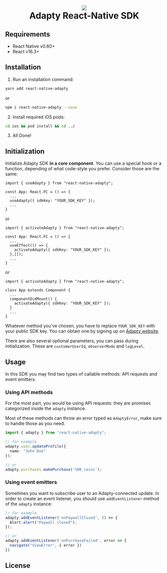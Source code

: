<h1 align="center">
<img src="https://raw.githubusercontent.com/adaptyteam/AdaptySDK-iOS/master/adapty.png"><br />
Adapty React-Native SDK
</h1>

## Requirements
* React Native v0.60+
* React v16.3+

## Installation

1. Run an installation command:

```sh
yarn add react-native-adapty
```

or 

```sh
npm i react-native-adapty --save
```

2. Install required iOS pods:

```sh
cd ios && pod install && cd ../
```

3. All Done!

## Initialization

Initialize Adapty SDK __in a core component__. You can use a special hook or a function, 
depending of what code-style you prefer. Consider those are the same:

```tsx
import { useAdapty } from "react-native-adapty";

const App: React.FC = () => {
  ...
  useAdapty({ sdkKey: "YOUR_SDK_KEY" });
  ...
}
```

or

```tsx
import { activateAdapty } from "react-native-adapty";

const App: React.FC = () => {
  ...
  useEffect(() => {
    activateAdapty({ sdkKey: "YOUR_SDK_KEY" });
  },[]);
  ...
}
```

or

```tsx
import { activateAdapty } from "react-native-adapty";

class App extends Component {
  ...
  componentDidMount() {
    activateAdapty({ sdkKey: "YOUR_SDK_KEY" });
  }
  ...
}
```

Whatever method you've chosen, you have to replace `YOUR_SDK_KEY` with your public SDK key. You can obtain one by signing up on [Adapty website](https://adapty.io).

There are also several optional parameters, you can pass during initialization. These are `customerUserId`, `observerMode` and `logLevel`.

## Usage

In this SDK you may find two types of callable methods: API requests and event emitters.

### Using API methods

For the most part, you would be using API requests: they are promises categorized inside the `adapty` instance.

Most of these methods can throw an error typed as `AdaptyError`, make sure to handle those as you need.

```ts
import { adapty } from "react-native-adapty";

// for example
adapty.user.updateProfile({
  name: "John Doe"
});

// or
adapty.purchases.makePurchase('500_coins');
```

### Using event emitters

Sometimes you want to subscribe user to an Adapty-connected update. In order to create an event listener, you should use `addEventListener` method of the `adapty` instance:

```ts
// for example
adapty.addEventListener('onPaywallClosed', () => {
  Alert.alert("Paywall closed");
});

// or
adapty.addEventListener('onPurchaseFailed', error => {
  navigate("ViewError", { error })
})
```
## License